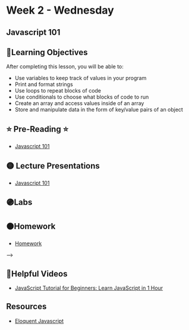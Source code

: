 # Week 2 - Wednesday

## Javascript 101

## 📍Learning Objectives
After completing this lesson, you will be able to:

- Use variables to keep track of values in your program
- Print and format strings
- Use loops to repeat blocks of code
- Use conditionals to choose what blocks of code to run
- Create an array and access values inside of an array
- Store and manipulate data in the form of key/value pairs of an object


## ⭐️ Pre-Reading ⭐️
- [Javascript 101](https://digitalcrafts.instructure.com/courses/252/pages/reading-javascript-101)

<!-- ## 📍Agenda -->

## 🟡 Lecture Presentations
- [Javascript 101](https://docs.google.com/presentation/d/e/2PACX-1vTByvVpTTsVy_srKJ7uE5QLROsRfHoEtIKf-gT0R7A7O8I1kmpBcbxxy-08PP4ukXYj38iyIUd3R5kg/embed?slide=id.g1ea5c6ce85_0_71)

## 🟣Labs 
<!-- - [js 101 lab](https://github.com/veros-labs/lab-js-101) -->
<!-- - [js 101 lab](https://github.com/veros-labs/lab-js-101) -->
<!-- - [JS lab](https://github.com/DigitalCraftsStudents/js-101-exercises) -->

## 🟠Homework
- [Homework](https://github.com/veros-labs/hw-js101-dataTypes)
<!-- - [JS Exercises](https://digitalcrafts.instructure.com/courses/189/assignments/4637?module_item_id=23210) -->
<!-- - [JS 101](https://digitalcrafts.instructure.com/courses/189/pages/javascript-101?module_item_id=23207) --> -->

## 🔵Helpful Videos
- [JavaScript Tutorial for Beginners: Learn JavaScript in 1 Hour](https://www.youtube.com/watch?v=W6NZfCO5SIk)

<!-- ## ✔️Todo Checklist
- [ ]

## 🔶Vocabulary

## 🔷Test Your knowledge -->

## Resources 
- [Eloquent Javascript](https://eloquentjavascript.net/)



